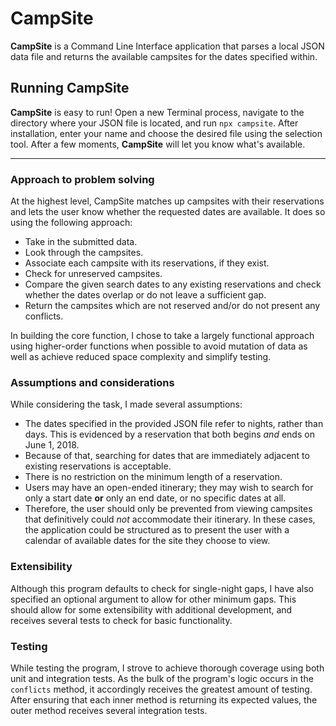 # CampSite

**CampSite** is a Command Line Interface application that parses a local JSON data file and returns the available campsites for the dates specified within.

## Running CampSite

**CampSite** is easy to run! Open a new Terminal process, navigate to the directory where your JSON file is located, and run `npx campsite`. After installation, enter your name and choose the desired file using the selection tool. After a few moments, **CampSite** will let you know what's available.

***

### Approach to problem solving

At the highest level, CampSite matches up campsites with their reservations and lets the user know whether the requested dates are available. It does so using the following approach:

- Take in the submitted data.
- Look through the campsites.
- Associate each campsite with its reservations, if they exist.
- Check for unreserved campsites.
- Compare the given search dates to any existing reservations and check whether the dates overlap or do not leave a sufficient gap.
- Return the campsites which are not reserved and/or do not present any conflicts.

In building the core function, I chose to take a largely functional approach using higher-order functions when possible to avoid mutation of data as well as achieve reduced space complexity and simplify testing.

### Assumptions and considerations

While considering the task, I made several assumptions:
- The dates specified in the provided JSON file refer to nights, rather than days. This is evidenced by a reservation that both begins *and* ends on June 1, 2018.
- Because of that, searching for dates that are immediately adjacent to existing reservations is acceptable.
- There is no restriction on the minimum length of a reservation.
- Users may have an open-ended itinerary; they may wish to search for only a start date **or** only an end date, or no specific dates at all.
- Therefore, the user should only be prevented from viewing campsites that definitively could *not* accommodate their itinerary. In these cases, the application could be structured as to present the user with a calendar of available dates for the site they choose to view.

### Extensibility

Although this program defaults to check for single-night gaps, I have also specified an optional argument to allow for other minimum gaps. This should allow for some extensibility with additional development, and receives several tests to check for basic functionality.

### Testing

While testing the program, I strove to achieve thorough coverage using both unit and integration tests. As the bulk of the program's logic occurs in the `conflicts` method, it accordingly receives the greatest amount of testing. After ensuring that each inner method is returning its expected values, the outer method receives several integration tests.
